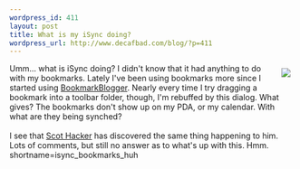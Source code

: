 ```yaml
--- 
wordpress_id: 411
layout: post
title: What is my iSync doing?
wordpress_url: http://www.decafbad.com/blog/?p=411
---
```

<img src="http://www.decafbad.com/downloads/isync-bookmarks.gif" align="right" vspace="8" hspace="8" />
Umm...  what is iSync doing?  I didn't know that it had anything to do
with my bookmarks.  Lately I've been using bookmarks more since I started
using <a href="http://www.decafbad.com/twiki/bin/view/Main/BookmarkBlogger">BookmarkBlogger</a>.  Nearly every time I try dragging a bookmark into a
toolbar folder, though, I'm rebuffed by this dialog.  What gives?  The bookmarks
don't show up on my PDA, or my calendar.  With what are they being synched?
<br /><br />
I see that <a href="http://birdhouse.org/blog/archives/000810.php" target="_top">Scot Hacker</a> has
discovered the same thing happening to him.  Lots of comments, but still no
answer as to what's up with this.  Hmm.
<!--more-->
shortname=isync_bookmarks_huh
